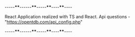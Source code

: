 -----**\*\***------**\*\***-----**\*\***----**\*\***----

React Application realized with TS and React. Api questions -"https://opentdb.com/api_config.php"

-----**\*\***------**\*\***-----**\*\***----**\*\***----
